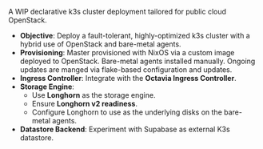 A WIP declarative k3s cluster deployment tailored for public cloud OpenStack.

- **Objective**: Deploy a fault-tolerant, highly-optimized k3s cluster with a hybrid use of OpenStack and bare-metal agents.
- **Provisioning**: Master provisioned with NixOS via a custom image deployed to OpenStack. Bare-metal agents installed manually. Ongoing updates are manged via flake-based configuration and updates.
- **Ingress Controller**: Integrate with the **Octavia Ingress Controller**.
- **Storage Engine**: 
  - Use **Longhorn** as the storage engine.
  - Ensure **Longhorn v2 readiness**.
  - Configure Longhorn to use as the underlying disks on the bare-metal agents.
- **Datastore Backend**: Experiment with Supabase as external K3s datastore.
